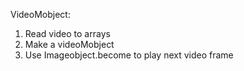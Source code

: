 VideoMobject:

1. Read video to arrays
2. Make a videoMobject
3. Use Imageobject.become to play next video frame